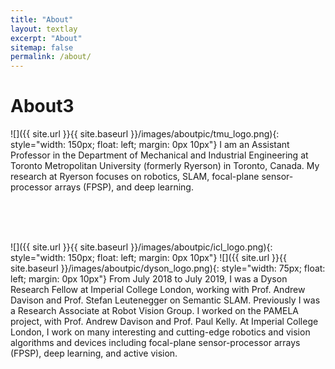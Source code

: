 ```yaml
---
title: "About"
layout: textlay
excerpt: "About"
sitemap: false
permalink: /about/
---
```


# About3

![]({{ site.url }}{{ site.baseurl }}/images/aboutpic/tmu_logo.png){: style="width: 150px; float: left; margin: 0px  10px"}
I am an Assistant Professor in the Department of Mechanical and Industrial Engineering at Toronto Metropolitan University (formerly Ryerson) in Toronto, Canada. My research at Ryerson focuses on robotics, SLAM, focal-plane sensor-processor arrays (FPSP), and deep learning.

\
&nbsp;
\
&nbsp;

![]({{ site.url }}{{ site.baseurl }}/images/aboutpic/icl_logo.png){: style="width: 150px; float: left; margin: 0px  10px"}
![]({{ site.url }}{{ site.baseurl }}/images/aboutpic/dyson_logo.png){: style="width: 75px; float: left; margin: 0px  10px"}
From July 2018 to July 2019, I was a Dyson Research Fellow at Imperial College London, working with Prof. Andrew Davison and Prof. Stefan Leutenegger on Semantic SLAM. Previously I was a Research Associate at Robot Vision Group. I worked on the PAMELA project, with Prof. Andrew Davison and Prof. Paul Kelly. At Imperial College London, I work on many interesting and cutting-edge robotics and vision algorithms and devices including focal-plane sensor-processor arrays (FPSP), deep learning, and active vision.

